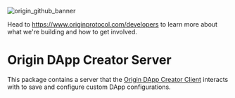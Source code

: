![origin_github_banner](https://user-images.githubusercontent.com/673455/37314301-f8db9a90-2618-11e8-8fee-b44f38febf38.png)

Head to https://www.originprotocol.com/developers to learn more about what we're building and how to get involved.

# Origin DApp Creator Server

This package contains a server that the [Origin DApp Creator Client](https://github.com/OriginProtocol/origin/tree/master/origin-dapp-creator-client) interacts with to save and configure custom DApp configurations.
